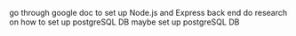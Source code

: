 go through google doc to set up Node.js and Express back end
do research on how to set up postgreSQL DB
maybe set up postgreSQL DB
